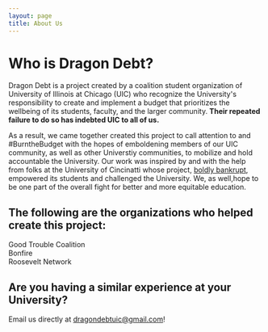 ```yaml
---
layout: page
title: About Us
---
```


# Who is Dragon Debt? 


Dragon Debt is a project created by a  coalition student organization of University of Illinois at Chicago (UIC) who recognize the University's responsibility to create and implement a budget that prioritizes the wellbeing of its students, faculty, and the larger community. **Their repeated failure to do so has indebted UIC to all of us.** 

As a result, we came together created this project to call attention to and #BurntheBudget with the hopes of emboldening members of our UIC community, as well as other Universtiy communities, to mobilize and hold accountable the University. Our work was inspired by and with the help from folks at the University of Cincinatti whose project, [boldly bankrupt](https://boldlybankrupt.cargo.site), empowered its students and challenged the University. We, as well,hope to be one part of the overall fight for better and more equitable education.


## The following are the organizations who helped create this project: 


Good Trouble Coalition  
Bonfire  
Roosevelt Network

## Are you having a similar experience at your University? 


Email us directly at dragondebtuic@gmail.com!

